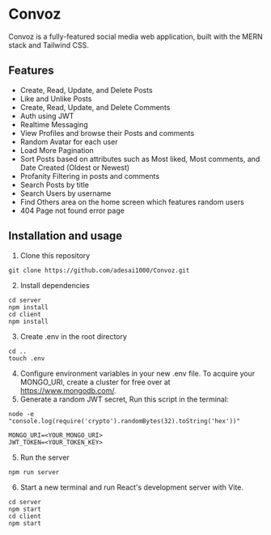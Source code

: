 # Convoz
Convoz is a fully-featured social media web application, built with the MERN stack and Tailwind CSS.  

## Features
- Create, Read, Update, and Delete Posts
- Like and Unlike Posts
- Create, Read, Update, and Delete Comments
- Auth using JWT
- Realtime Messaging
- View Profiles and browse their Posts and comments
- Random Avatar for each user
- Load More Pagination
- Sort Posts based on attributes such as Most liked, Most comments, and Date Created (Oldest or Newest)
- Profanity Filtering in posts and comments
- Search Posts by title
- Search Users by username
- Find Others area on the home screen which features random users
- 404 Page not found error page
## Installation and usage
1) Clone this repository  
```
git clone https://github.com/adesai1000/Convoz.git
```
2) Install dependencies  
```
cd server
npm install
cd client
npm install
```
3) Create .env in the root directory
```
cd ..
touch .env
```
4) Configure environment variables in your new .env file. To acquire your MONGO_URI, create a cluster for free over at https://www.mongodb.com/.
5) Generate a random JWT secret, Run this script in the terminal:
```
node -e "console.log(require('crypto').randomBytes(32).toString('hex'))"
```
```
MONGO_URI=<YOUR_MONGO_URI> 
JWT_TOKEN=<YOUR_TOKEN_KEY>
```
5) Run the server
```
npm run server
```
6) Start a new terminal and run React's development server with Vite.
```
cd server
npm start
cd client
npm start
```
